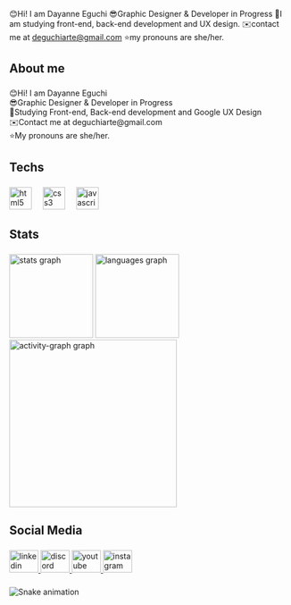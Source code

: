 😊Hi! I am Dayanne Eguchi
😎Graphic Designer & Developer in Progress
🧠I am studying front-end, back-end development and UX design. 
✉️contact me at deguchiarte@gmail.com
⭐my pronouns are she/her.

<h2 align="left">About me</h2>

###

<p align="left">😊Hi! I am Dayanne Eguchi <br>😎Graphic Designer & Developer in Progress <br>🧠Studying Front-end, Back-end development and Google UX Design <br>✉️Contact me at deguchiarte@gmail.com <br>⭐My pronouns are she/her.</p>

###

<h2 align="left">Techs</h2>

###

<div align="left">
  <img src="https://skillicons.dev/icons?i=html" height="40" alt="html5 logo"  />
  <img width="12" />
  <img src="https://skillicons.dev/icons?i=css" height="40" alt="css3 logo"  />
  <img width="12" />
  <img src="https://skillicons.dev/icons?i=js" height="40" alt="javascript logo"  />
</div>

###

<h2 align="left">Stats</h2>

###

<div align="left">
  <img src="https://github-readme-stats.vercel.app/api?username=dayanneeguchi&hide_title=false&hide_rank=false&show_icons=true&include_all_commits=true&count_private=true&disable_animations=false&theme=algolia&locale=en&hide_border=true&order=1" height="150" alt="stats graph"  />
  <img src="https://github-readme-stats.vercel.app/api/top-langs?username=dayanneeguchi&locale=en&hide_title=false&layout=compact&card_width=320&langs_count=5&theme=algolia&hide_border=true&order=2" height="150" alt="languages graph"  />
  <img src="https://github-readme-activity-graph.vercel.app/graph?username=dayanneeguchi&radius=16&theme=arctic&area=true&order=5&hide_title=true&hide_border=true" height="300" alt="activity-graph graph"  />
</div>

###

<h2 align="left">Social Media</h2>

###

<div align="left">
  <a href="https://www.linkedin.com/in/dayanne-eguchi-viana-59775633/" target="_blank">
    <img src="https://raw.githubusercontent.com/maurodesouza/profile-readme-generator/master/src/assets/icons/social/linkedin/default.svg" width="52" height="40" alt="linkedin logo"  />
  </a>
  <a href="https://support.discord.com/hc/pt-br/profiles/26468423342487" target="_blank">
    <img src="https://raw.githubusercontent.com/maurodesouza/profile-readme-generator/master/src/assets/icons/social/discord/default.svg" width="52" height="40" alt="discord logo"  />
  </a>
  <a href="https://studio.youtube.com/channel/UCDdniyzpcYcs2tTe7J5wqew/editing/profile" target="_blank">
    <img src="https://raw.githubusercontent.com/maurodesouza/profile-readme-generator/master/src/assets/icons/social/youtube/default.svg" width="52" height="40" alt="youtube logo"  />
  </a>
  <a href="https://www.instagram.com/dayguchi.design/" target="_blank">
    <img src="https://raw.githubusercontent.com/maurodesouza/profile-readme-generator/master/src/assets/icons/social/instagram/default.svg" width="52" height="40" alt="instagram logo"  />
  </a>
</div>

###

<img src="https://raw.githubusercontent.com/dayanneeguchi/dayanneeguchi/output/snake.svg" alt="Snake animation" />

###
